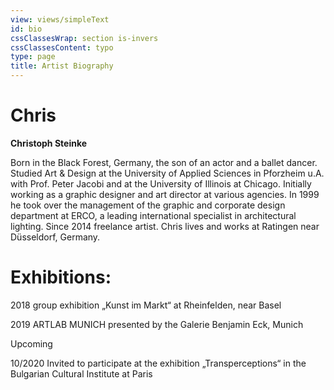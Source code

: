 ```yaml
---
view: views/simpleText
id: bio
cssClassesWrap: section is-invers
cssClassesContent: typo
type: page
title: Artist Biography
---
```

# Chris

**Christoph Steinke**

Born in the Black Forest, Germany, the son of an actor and a ballet dancer. Studied Art & Design at the University of Applied Sciences in Pforzheim u.A. with Prof. Peter Jacobi and at the University of Illinois at Chicago. Initially working as a graphic designer and art director at various agencies. In 1999 he took over the management of the graphic and corporate design department at ERCO, a leading international specialist in architectural lighting.  Since 2014 freelance artist. Chris lives and works at Ratingen near Düsseldorf, Germany.

# Exhibitions:

2018 group exhibition „Kunst im Markt“ at Rheinfelden, near Basel

2019 ARTLAB MUNICH presented by the Galerie Benjamin Eck, Munich

Upcoming 

10/2020 Invited to participate at the exhibition „Transperceptions“ in the Bulgarian Cultural Institute at Paris
